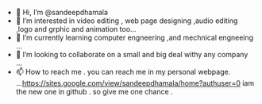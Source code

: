 - 👋 Hi, I’m @sandeepdhamala
- 👀 I’m interested in video editing , web page designing ,audio editing ,logo and grphic and animation too...
- 🌱 I’m currently learning computer engneering ,and mechnical engneeing ...
- 💞️ I’m looking to collaborate on a small and big deal withy any company ...
- 📫 How to reach me . you can reach me in my personal webpage. ...https://sites.google.com/view/sandeepdhamala/home?authuser=0
iam the new one in github . so give me one chance . 
<!--- if anything is going wrong then 100 % cashback .
sandeepdhamala/sandeepdhamala is a ✨ special ✨ repository because its `README.md` (this file) appears on your GitHub profile.
You can click the Preview link to take a look at your changes

